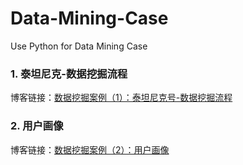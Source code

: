# Data-Mining-Case
Use Python for Data Mining Case 


### 1. 泰坦尼克-数据挖掘流程
博客链接：[数据挖掘案例（1）：泰坦尼克号-数据挖掘流程](https://blog.csdn.net/qq_41709378/article/details/107642570)

### 2. 用户画像
博客链接：[数据挖掘案例（2）：用户画像](https://blog.csdn.net/qq_41709378/article/details/107942339)
